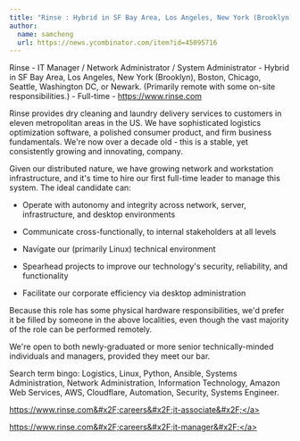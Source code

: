```yaml
---
title: "Rinse : Hybrid in SF Bay Area, Los Angeles, New York (Brooklyn), Boston, Chicago, Seattle, Washington DC, or Newark. (Primarily remote with some on-site responsibilities.)"
author:
  name: samcheng
  url: https://news.ycombinator.com/item?id=45095716
---
```

Rinse - IT Manager &#x2F; Network Administrator &#x2F; System Administrator - Hybrid in SF Bay Area, Los Angeles, New York (Brooklyn), Boston, Chicago, Seattle, Washington DC, or Newark. (Primarily remote with some on-site responsibilities.) - Full-time - <a href="https:&#x2F;&#x2F;www.rinse.com" rel="nofollow">https:&#x2F;&#x2F;www.rinse.com</a>

Rinse provides dry cleaning and laundry delivery services to customers in eleven metropolitan areas in the US. We have sophisticated logistics optimization software, a polished consumer product, and firm business fundamentals. We&#x27;re now over a decade old - this is a stable, yet consistently growing and innovating, company.

Given our distributed nature, we have growing network and workstation infrastructure, and it&#x27;s time to hire our first full-time leader to manage this system.  The ideal candidate can:

- Operate with autonomy and integrity across network, server, infrastructure, and desktop environments

- Communicate cross-functionally, to internal stakeholders at all levels

- Navigate our (primarily Linux) technical environment

- Spearhead projects to improve our technology&#x27;s security, reliability, and functionality

- Facilitate our corporate efficiency via desktop administration

Because this role has some physical hardware responsibilities, we&#x27;d prefer it be filled by someone in the above localities, even though the vast majority of the role can be performed remotely.

We&#x27;re open to both newly-graduated or more senior technically-minded individuals and managers, provided they meet our bar.

Search term bingo: Logistics, Linux, Python, Ansible, Systems Administration, Network Administration, Information Technology, Amazon Web Services, AWS, Cloudflare, Automation, Security, Systems Engineer.

<a href="https:&#x2F;&#x2F;www.rinse.com&#x2F;careers&#x2F;it-associate&#x2F;" rel="nofollow">https:&#x2F;&#x2F;www.rinse.com&#x2F;careers&#x2F;it-associate&#x2F;</a>

<a href="https:&#x2F;&#x2F;www.rinse.com&#x2F;careers&#x2F;it-manager&#x2F;" rel="nofollow">https:&#x2F;&#x2F;www.rinse.com&#x2F;careers&#x2F;it-manager&#x2F;</a>
<JobApplication />
